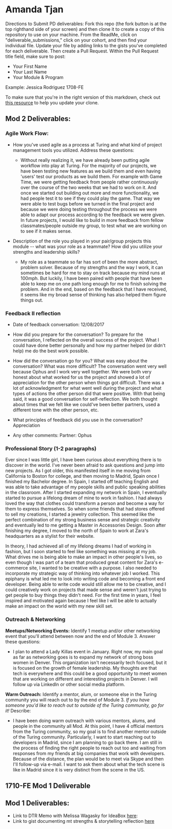 # Amanda Tjan

Directions to Submit PD deliverables:
Fork this repo (the fork button is at the top righthand side of your screen) and then clone it to create a copy of this repository to use on your machine. From the ReadMe, click on "deliverable_submissions," click on your cohort, and then find your individual file. Update your file by adding links to the gists you've completed for each deliverable. Then create a Pull Request. Within the Pull Request title field, make sure to post:

* Your First Name
* Your Last Name
* Your Module & Program

Example: Jessica Rodriguez 1708-FE

To make sure that you're in the right version of this markdown, check out [this resource](https://help.github.com/articles/configuring-a-remote-for-a-fork/) to help you update your clone.

## Mod 2 Deliverables:

### Agile Work Flow:

* How you've used agile as a process at Turing and what kind of project management tools you utilized. Address these questions:

  * Without really realizing it, we have already been putting agile workflow into play at Turing. For the majority of our projects, we have been testing new features as we build them and even having 'users' test our products as we build them. For example with Game Time, we were getting feedback from people rather continuously over the course of the two weeks that we had to work on it. And once we started out building out more and more functionality, we had people test it to see if they could play the game. That way we were able to test bugs before we turned in the final project and because we were doing testing throughout the process we were able to adapt our process according to the feedback we were given. In future projects, I would like to build in more feedback from fellow classmates/people outside my group, to test what we are working on to see if it makes sense. 

* Description of the role you played in your pair/group projects this module -- what was your role as a teammate? How did you utilize your strengths and leadership skills?

  * My role as a teammate so far has sort of been the more abstract, problem solver. Because of my strengths and the way I work, it can sometimes be hard for me to stay on track because my mind runs at 100mph. But luckily, I have been paired with people that have been able to keep me on one path long enough for me to finish solving the problem. And in the end, based on the feedback that I have received, it seems like my broad sense of thinking has also helped them figure things out. 

### Feedback II reflection
* Date of feedback conversation: 
12/08/2017

* How did you prepare for the conversation? 
To prepare for the conversation, I reflected on the overall success of the project. What I could have done better personally and how my partner helped (or didn't help) me do the best work possible. 

* How did the conversation go for you? What was easy about the conversation? What was more difficult? 
The conversation went very well because Ophus and I work very well together. We were both very honest about what worked for us the project and showed a lot of appreciation for the other person when things got difficult. There was a lot of acknowledgment for what went well during the project and what types of actions the other person did that were positive. With that being said, it was a good conversation for self-reflection. We both thought about times that we felt like we could've been better partners, used a different tone with the other person, etc. 

* What principles of feedback did you use in the conversation? 
Appreciation 

* Any other comments: 
Partner: Ophus

### Professional Story (1-2 paragraphs)

Ever since I was little girl, I have been curious about everything there is to discover in the world. I've never been afraid to ask questions and jump into new projects. As I got older, this manifested itself in me moving from California to Boston for college, and then moving to Madrid, Spain once I finished my Bachelor degree. In Spain, I started off teaching English and was able to take advantage of my people skills and public speaking abilities in the classroom. After I started expanding my network in Spain, I eventually started to pursue a lifelong dream of mine to work in fashion. I had always loved the way that clothes could transform a person and become a way for them to express themselves. So when some friends that had stores offered to sell my creations, I started a jewelry collection. This seemed like the perfect combination of my strong business sense and strategic creativity and eventually led to me getting a Master in Accessories Design. Soon after finishing my degree, I moved to the north of Spain to work at Zara's headquarters as a stylist for their website. 

In theory, I had achieved all of my lifelong dreams I had of working in fashion, but I soon started to feel like something was missing at my job. What drives me is being able to make an impact in other people's lives, so even though I was part of a team that produced great content for Zara's e-commerce site, I wanted to be creative with a purpose. I also needed to incorporate my strategic way of thinking into whatever job I worked. This epiphany is what led me to look into writing code and becoming a front end developer. Being able to write code would still allow me to be creative, and I could creatively work on projects that made sense and weren't just trying to get people to buy things they didn't need. For the first time in years, I feel inspired and motivated again because I feel like I will be able to actually make an impact on the world with my new skill set. 

### Outreach & Networking

**Meetups/Networking Events:** Identify 1 meetup and/or other networking event that you'll attend between now and the end of Module 3. Answer these questions:

  * I plan to attend a Lady Killas event in January. Right now, my main goal as far as networking goes is to expand my network of strong boss women in Denver. This organization isn't necessarily tech focused, but it is focused on the growth of female leadership. My thoughts are that tech is everywhere and this could be a good opportunity to meet women that are working on different and interesting projects in Denver. I will follow up via LinkedIn or other social media platform. 

**Warm Outreach:** Identify a mentor, alum, or someone else in the Turing community you will reach out to by the end of Module 3. *If you have someone you'd like to reach out to outside of the Turing community, go for it!* Describe:

  * I have been doing warm outreach with various mentors, alums, and people in the community all Mod. At this point, I have 4 official mentors from the Turing community, so my goal is to find another mentor outside of the Turing community. Particularly, I want to start reaching out to developers in Madrid, since I am planning to go back there. I am still in the process of finding the right people to reach out too and waiting from responses from my friends at big companies that work with developers. Because of the distance, the plan would be to meet via Skype and then I'll follow-up via e-mail. I want to ask them about what the tech scene is like in Madrid since it is very distinct from the scene in the US. 

## 1710-FE Mod 1 Deliverable

## Mod 1 Deliverables:
* Link to DTR Memo with Melissa Wagasky for IdeaBox [here](https://gist.github.com/wagasky/105b6bfdc760a7918cdc2da662ea2c17):
* Link to gist documenting mt strengths & storytelling reflection [here](https://gist.github.com/soytjan/c5a46dc69aa8d057d6887a049f76275f#file-amanda-tjan-strengths-storytelling-reflection-md)
